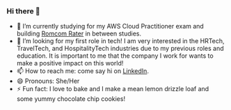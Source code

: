 ### Hi there 👋

<!--
**aliceswood/aliceswood** is a ✨ _special_ ✨ repository because its `README.md` (this file) appears on your GitHub profile.

Here are some ideas to get you started:
-->

- 🌱 I’m currently studying for my AWS Cloud Practitioner exam and building [Romcom Rater](https://github.com/aliceswood/romcom-rater) in between studies.
- 🤔 I’m looking for my first role in tech! I am very interested in the HRTech, TravelTech, and HospitalityTech industries due to my previous roles and education. It is important to me that the company I work for wants to make a positive impact on this world!
- 📫 How to reach me: come say hi on [LinkedIn](https://www.linkedin.com/in/alice-sophie-wood/).
- 😄 Pronouns: She/Her
- ⚡ Fun fact: I love to bake and I make a mean lemon drizzle loaf and some yummy chocolate chip cookies!
